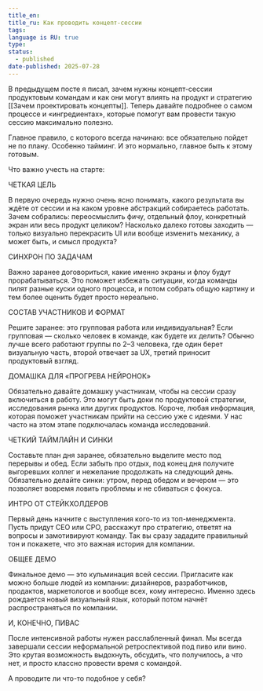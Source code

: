```yaml
---
title_en: 
title_ru: Как проводить концепт-сессии
tags: 
language is RU: true
type: 
status:
  - published
date-published: 2025-07-28
---
```

В предыдущем посте я писал, зачем нужны концепт-сессии продуктовым командам и как они могут влиять на продукт и стратегию [[Зачем проектировать концепты]]. Теперь давайте подробнее о самом процессе и «ингредиентах», которые помогут вам провести такую сессию максимально полезно.

Главное правило, с которого всегда начинаю: все обязательно пойдет не по плану. Особенно тайминг. И это нормально, главное быть к этому готовым.

Что важно учесть на старте:

ЧЕТКАЯ ЦЕЛЬ

В первую очередь нужно очень ясно понимать, какого результата вы ждёте от сессии и на каком уровне абстракций собираетесь работать. Зачем собрались: переосмыслить фичу, отдельный флоу, конкретный экран или весь продукт целиком? Насколько далеко готовы заходить — только визуально перекрасить UI или вообще изменить механику, а может быть, и смысл продукта?

СИНХРОН ПО ЗАДАЧАМ

Важно заранее договориться, какие именно экраны и флоу будут прорабатываться. Это поможет избежать ситуации, когда команды пилят разные куски одного процесса, и потом собрать общую картину и тем более оценить будет просто нереально.

СОСТАВ УЧАСТНИКОВ И ФОРМАТ

Решите заранее: это групповая работа или индивидуальная? Если групповая — сколько человек в команде, как будете их делить? Обычно лучше всего работают группы по 2–3 человека, где один берет визуальную часть, второй отвечает за UX, третий приносит продуктовый взгляд.

ДОМАШКА ДЛЯ «ПРОГРЕВА НЕЙРОНОК»

Обязательно давайте домашку участникам, чтобы на сессии сразу включиться в работу. Это могут быть доки по продуктовой стратегии, исследования рынка или других продуктов. Короче, любая информация, которая поможет участникам прийти на сессию уже с идеями.
У нас часто на этом этапе подключалась команда исследований.

ЧЕТКИЙ ТАЙМЛАЙН И СИНКИ

Составьте план дня заранее, обязательно выделите место под перерывы и обед. Если забыть про отдых, под конец дня получите выгоревших коллег и нежелание продолжать на следующий день.
Обязательно делайте синки: утром, перед обедом и вечером — это позволяет вовремя ловить проблемы и не сбиваться с фокуса.

ИНТРО ОТ СТЕЙКХОЛДЕРОВ

Первый день начните с выступления кого-то из топ-менеджмента. Пусть придут CEO или CPO, расскажут про стратегию, ответят на вопросы и замотивируют команду. Так вы сразу зададите правильный тон и покажете, что это важная история для компании.

ОБЩЕЕ ДЕМО

Финальное демо — это кульминация всей сессии. Пригласите как можно больше людей из компании: дизайнеров, разработчиков, продактов, маркетологов и вообще всех, кому интересно. Именно здесь рождается новый визуальный язык, который потом начнёт распространяться по компании.

И, КОНЕЧНО, ПИВАС

После интенсивной работы нужен расслабленный финал. Мы всегда завершали сессии неформальной ретроспективой под пиво или вино. Это крутая возможность выдохнуть, обсудить, что получилось, а что нет, и просто классно провести время с командой.

А проводите ли что-то подобное у себя?